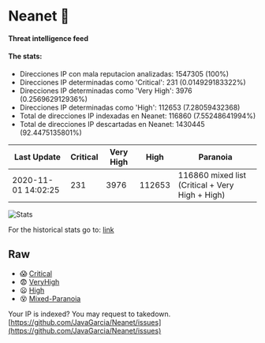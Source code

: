 # Neanet :hocho:
#### Threat intelligence feed
#### The stats:

- Direcciones IP con mala reputacion analizadas: 1547305 (100%)
- Direcciones IP determinadas como 'Critical':  231 (0.014929183322%)
- Direcciones IP determinadas como 'Very High':  3976 (0.256962912936%)
- Direcciones IP determinadas como 'High':  112653 (7.28059432368)
- Total de direcciones IP indexadas en Neanet:  116860 (7.55248641994%)
- Total de direcciones IP descartadas en Neanet:  1430445 (92.4475135801%)

| Last Update | Critical | Very High | High | Paranoia |
| --- | --- | --- | --- | --- |
| 2020-11-01 14:02:25 | 231 | 3976 | 112653 | 116860 mixed list (Critical + Very High + High)|

![Stats](https://docs.google.com/spreadsheets/d/e/2PACX-1vSnaNMIXVabIpDJjufMlzH7poXnshF3mgd8Is1g9ytUEzVsP5my4Trn8f-xkoLLQ38xpL3HtmUexLo6/pubchart?oid=501124687&format=image)

For the historical stats go to: [link](/stats.csv)
## Raw
- :scream: [Critical](https://raw.githubusercontent.com/JavaGarcia/Neanet/master/blacklists/neanet_critical.txt)
- :fearful: [VeryHigh](https://raw.githubusercontent.com/JavaGarcia/Neanet/master/blacklists/neanet_veryHigh.txtt)
- :frowning: [High](https://raw.githubusercontent.com/JavaGarcia/Neanet/master/blacklists/neanet_high.txt)
- :dizzy_face: [Mixed-Paranoia](https://raw.githubusercontent.com/JavaGarcia/Neanet/master/blacklists/neanet_all.txt)


Your IP is indexed? You may request to takedown. [https://github.com/JavaGarcia/Neanet/issues](https://github.com/JavaGarcia/Neanet/issues)


































































































































































































































































































































































































































































































































































































































































































































































































































































































































































































































































































































































































































































































































































































































































































































































































































































































































































































































































































